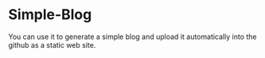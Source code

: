 # Simple-Blog
You can use it to generate a simple blog and upload it automatically into the github as a static web site.
